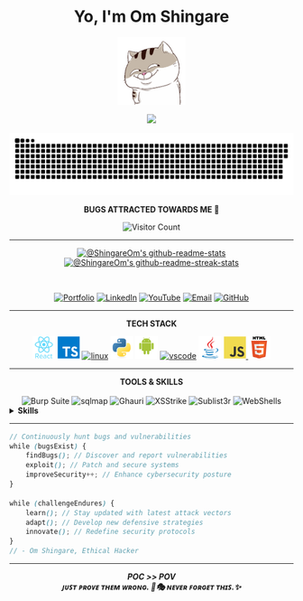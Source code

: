 <h1 align="center">Yo, I'm Om Shingare</h1>

<p align="center">
  <a href="http://" target="_blank">
    <img src="https://github.com/ShingareOm/ShingareOm/blob/main/wth-smile.gif?raw=true" width="120" height="120" alt="Description of the image">
  </a>
</p>

<p align="center">
  <a href="https://github.com/getintorj/readme-typing-svg">
    <img src="https://readme-typing-svg.demolab.com/?lines=OM%20SHINGARE;ETHICAL%20HACKER%20;WEB%20DEVELOPER;WEB%20PENTESTER%20;PROGRAMMER%20;YOUTUBER%20;ALWAYS%20LEARNING%20NEW%20THINGS&font=fira%20Code&center=true&width=440&height=35&color=20C20E&vCenter=true&pause=1000&size=22" />
  </a>
</p>

<p align="center">
  <a href="https://github.com/ShingareOm">
    <img src="contributions.svg" />
  </a>
</p>
<p align="center"> 
  <b>BUGS ATTRACTED TOWARDS ME 🗿</b>
</p>
<p align="center"> 
  <img src="https://profile-counter.glitch.me/ShingareOm/count.svg" alt="Visitor Count">
</p>

---

<p align="center">
  <a href="https://github.com/ShingareOm?tab=repositories">
    <img src="https://github-readme-stats-one-bice.vercel.app/api?username=ShingareOm&theme=transparent&show_icons=true&count_private=true&hide_border=true" width="45%" alt="@ShingareOm's github-readme-stats">
  </a>
  <a href="https://github.com/ShingareOm?tab=stars">
    <img src="https://github-readme-streak-stats.herokuapp.com?user=ShingareOm&theme=shadow-blue&hide_border=true&date_format=M%20j%5B%2C%20Y%5D" width="45%" alt="@ShingareOm's github-readme-streak-stats">
  </a>
</p>

<br />

<p align="center">
  <a href="https://omshingare.me" target="_blank"><img src="https://img.shields.io/badge/Portfolio-000?logo=vercel&logoColor=yellow&style=for-the-badge" alt="Portfolio"></a>
  <a href="https://linkedin.com/in/shingareom" target="_blank"><img src="https://img.shields.io/badge/LinkedIn-000?logo=linkedin&logoColor=0A66C2&style=for-the-badge" alt="LinkedIn"></a>
  <a href="https://www.youtube.com/@ShingareOm" target="_blank"><img src="https://img.shields.io/badge/ShingareOm%20-000?style=for-the-badge&logo=youtube&logoColor=white" alt="YouTube"></a>
  <a href="mailto:omshingare@duck.com" target="_blank"><img src="https://img.shields.io/badge/gmail%20-000?style=for-the-badge&logo=gmail&logoColor=white" alt="Email"></a>
  <a href="https://github.com/ShingareOm" target="_blank"><img src="https://img.shields.io/badge/GitHub-Profile-black?style=for-the-badge&logo=github&logoColor=white" alt="GitHub"></a>
</p>

---

<p align="center"> 
  <b>TECH STACK</b>
</p>

<p align="center">
  <a href="https://reactjs.org/" target="_blank"><img src="https://raw.githubusercontent.com/devicons/devicon/master/icons/react/react-original-wordmark.svg" alt="React" width="40" height="40" /></a>
  <a href="https://www.typescriptlang.org/" target="_blank"><img src="https://raw.githubusercontent.com/devicons/devicon/master/icons/typescript/typescript-original.svg" alt="TypeScript" width="40" height="40" /></a>
  <a href="https://www.linux.org" target="_blank"><img src="https://seeklogo.com/images/K/kali-linux-logo-93027C57BD-seeklogo.com.png" alt="linux" width="40" height="40" /></a>  
  <a href="https://www.python.org" target="_blank"><img src="https://raw.githubusercontent.com/devicons/devicon/master/icons/python/python-original.svg" alt="python" width="40" height="40" /></a>
  <a href="https://developer.android.com" target="_blank"><img src="https://raw.githubusercontent.com/devicons/devicon/master/icons/android/android-original-wordmark.svg" alt="android" width="40" height="40" /></a>
  <a href="https://code.visualstudio.com" target="_blank"><img src="https://www.svgrepo.com/show/342347/visual-studio-code.svg" alt="vscode" width="40" height="40" /></a>
  <a href="https://www.java.com" target="_blank"><img src="https://raw.githubusercontent.com/devicons/devicon/master/icons/java/java-original.svg" alt="java" width="40" height="40" /></a>
  <a href="https://developer.mozilla.org/en-US/docs/Web/JavaScript" target="_blank"><img src="https://raw.githubusercontent.com/devicons/devicon/master/icons/javascript/javascript-original.svg" alt="javascript" width="40" height="40" /> </a>
  <a href="https://www.w3.org/html/" target="_blank"><img src="https://raw.githubusercontent.com/devicons/devicon/master/icons/html5/html5-original-wordmark.svg" alt="html5" width="40" height="40" /></a>
</p>

---

<div align="center">
  <b>TOOLS & SKILLS</b><br><br>
  <img src="https://img.shields.io/badge/Burp%20Suite-000?style=for-the-badge&logo=burpsuite" alt="Burp Suite">
  <img src="https://img.shields.io/badge/sqlmap-000?style=for-the-badge&logo=sqlmap" alt="sqlmap">
  <img src="https://img.shields.io/badge/Ghauri-000?style=for-the-badge" alt="Ghauri">
  <img src="https://img.shields.io/badge/XSStrike-000?style=for-the-badge" alt="XSStrike">
  <img src="https://img.shields.io/badge/Sublist3r-000?style=for-the-badge" alt="Sublist3r">
  <img src="https://img.shields.io/badge/WebShells-000?style=for-the-badge" alt="WebShells">
</div>

<details>
  <summary><b>Skills</b></summary>
  <ul>
    <li>Advanced Penetration Testing</li>
    <li>Vulnerability Assessment</li>
    <li>Bug Hunting & Exploitation</li>
    <li>Web Application Security</li>
    <li>Security Research & Blogging</li>
    <li>Video Editing for Security Tutorials</li>
  </ul>
</details>

---

```scss
// Continuously hunt bugs and vulnerabilities
while (bugsExist) {
    findBugs(); // Discover and report vulnerabilities
    exploit(); // Patch and secure systems
    improveSecurity++; // Enhance cybersecurity posture
}

while (challengeEndures) {
    learn(); // Stay updated with latest attack vectors
    adapt(); // Develop new defensive strategies
    innovate(); // Redefine security protocols
}
// - Om Shingare, Ethical Hacker
```

<hr />
<div align="center">
  <i><b>POC >> POV</b><br><b>ᴊᴜꜱᴛ ᴘʀᴏᴠᴇ ᴛʜᴇᴍ ᴡʀᴏɴɢ. 🥷🎭 ɴᴇᴠᴇʀ ꜰᴏʀɢᴇᴛ ᴛʜɪꜱ.✨</b></i>
</div>

